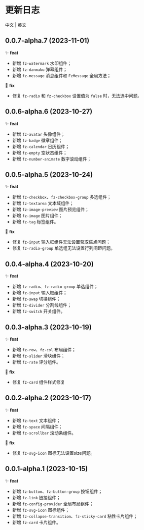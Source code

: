 # 更新日志

中文 | [英文](https://github.com/fangzhioo/fz-ui/blob/master/CHANGELOG.en-US.md)

## 0.0.7-alpha.7 (2023-11-01)

✨ **feat**

- 新增 `fz-watermark` 水印组件；
- 新增 `fz-danmaku` 弹幕组件；
- 新增 `fz-message` 消息组件和 `FzMessage` 全局方法；

🐞 **fix**

- 修复 `fz-radio` 和 `fz-checkbox` 设置值为 `false` 时，无法选中问题。

## 0.0.6-alpha.6 (2023-10-27)

✨ **feat**

- 新增 `fz-avatar` 头像组件；
- 新增 `fz-badge` 徽章组件；
- 新增 `fz-calendar` 日历组件；
- 新增 `fz-empty` 空状态组件；
- 新增 `fz-number-animate` 数字滚动组件；

## 0.0.5-alpha.5 (2023-10-24)

✨ **feat**

- 新增 `fz-checkbox`、`fz-checkbox-group` 多选组件；
- 新增 `fz-textarea` 文本域组件；
- 新增 `fz-image-preview` 图片预览组件；
- 新增 `fz-image` 图片组件；
- 新增 `fz-tag` 标签组件。

🐞 **fix**

- 修复 `fz-input` 输入框组件无法设置获取焦点问题；
- 修复 `fz-radio-group` 单选组无法设置行列间距问题。

## 0.0.4-alpha.4 (2023-10-20)

✨ **feat**

- 新增 `fz-radio`、`fz-radio-group` 单选组件；
- 新增 `fz-input` 输入框组件；
- 新增 `fz-swap` 切换组件；
- 新增 `fz-divider` 分割线组件；
- 新增 `fz-switch` 开关组件。

## 0.0.3-alpha.3 (2023-10-19)

✨ **feat**

- 新增 `fz-row`、`fz-col` 布局组件；
- 新增 `fz-slider` 滑块组件；
- 新增 `fz-rate` 评分组件。

🐞 **fix**

- 修复 `fz-card` 组件样式修复

## 0.0.2-alpha.2 (2023-10-17)

✨ **feat**

- 新增 `fz-text` 文本组件；
- 新增 `fz-space` 间隔组件；
- 新增 `fz-scrollbar` 滚动条组件。

🐞 **fix**

- 修复 `fz-svg-icon` 图标无法设置size问题。

## 0.0.1-alpha.1 (2023-10-15)

✨ **feat**

- 新增 `fz-button`、`fz-button-group` 按钮组件；
- 新增 `fz-link` 链接组件；
- 新增 `fz-config-provider` 全局布局组件；
- 新增 `fz-svg-icon` 图标组件；
- 新增 `fz-collapse-transition`、`fz-sticky-card` 粘性卡片组件；
- 新增 `fz-card` 卡片组件。